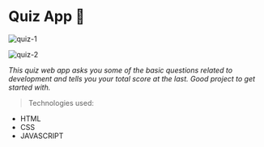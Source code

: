 
# Quiz App  🤔
![quiz-1](https://user-images.githubusercontent.com/72425181/124361011-59f74500-dc4a-11eb-9336-0d26148f4fff.png)


![quiz-2](https://user-images.githubusercontent.com/72425181/124361013-5cf23580-dc4a-11eb-9b1a-887cc1222fdd.png)

*This quiz web app asks you some of the basic questions related to development and tells you your total score at the last. Good project to get started with.*

> Technologies used: 
- HTML
- CSS
- JAVASCRIPT
 

